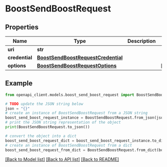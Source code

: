 # BoostSendBoostRequest


## Properties

Name | Type | Description | Notes
------------ | ------------- | ------------- | -------------
**uri** | **str** |  | 
**credential** | [**BoostSendBoostRequestCredential**](BoostSendBoostRequestCredential.md) |  | 
**options** | [**BoostSendBoostRequestOptions**](BoostSendBoostRequestOptions.md) |  | [optional] 

## Example

```python
from openapi_client.models.boost_send_boost_request import BoostSendBoostRequest

# TODO update the JSON string below
json = "{}"
# create an instance of BoostSendBoostRequest from a JSON string
boost_send_boost_request_instance = BoostSendBoostRequest.from_json(json)
# print the JSON string representation of the object
print(BoostSendBoostRequest.to_json())

# convert the object into a dict
boost_send_boost_request_dict = boost_send_boost_request_instance.to_dict()
# create an instance of BoostSendBoostRequest from a dict
boost_send_boost_request_from_dict = BoostSendBoostRequest.from_dict(boost_send_boost_request_dict)
```
[[Back to Model list]](../README.md#documentation-for-models) [[Back to API list]](../README.md#documentation-for-api-endpoints) [[Back to README]](../README.md)


